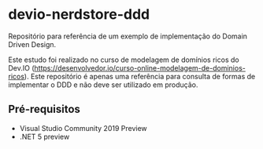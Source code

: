 # devio-nerdstore-ddd
Repositório para referência de um exemplo de implementação do Domain Driven Design.

Este estudo foi realizado no curso de modelagem de domínios ricos do Dev.IO (https://desenvolvedor.io/curso-online-modelagem-de-dominios-ricos). Este repositório é apenas uma referência para consulta de formas de implementar o DDD e não deve ser utilizado em produção.

## Pré-requisitos
- Visual Studio Community 2019 Preview 
- .NET 5 preview
